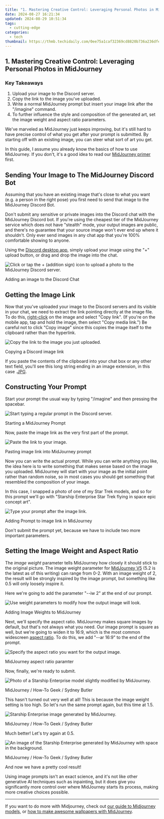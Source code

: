 ```yaml
---
title: "1. Mastering Creative Control: Leveraging Personal Photos in MidJourney"
date: 2024-08-27 16:21:34
updated: 2024-08-29 10:51:34
tags:
  - cutting-edge
categories:
  - tech
thumbnail: https://thmb.techidaily.com/0ee75a1caf32369cd8820b736a236dfed0354f2e5d90ffefd2a92d695eb153e0.jpg
---
```


## 1. Mastering Creative Control: Leveraging Personal Photos in MidJourney

### Key Takeaways

1. Upload your image to the Discord server.
2. Copy the link to the image you've uploaded.
3. Write a normal MidJourney prompt but insert your image link after the "/imagine" command.
4. To further influence the style and composition of the generated art, set the image weight and aspect ratio parameters.

 We've marveled as MidJourney just keeps improving, but it's still hard to have precise control of what you get after your prompt is submitted. By starting off with an existing image, you can steer what sort of art you get.

 In this guide, I assume you already know the basics of how to use MidJourney. If you don't, it's a good idea to read our [MidJourney primer](https://howto.techidaily.com/google-play-services-wont-update-12-fixes-are-here-on-motorola-moto-g73-5g-drfone-by-drfone-fix-android-problems-fix-android-problems/) first.

##  Sending Your Image to The MidJourney Discord Bot

 Assuming that you have an existing image that's close to what you want (e.g. a person in the right pose) you first need to send that image to the MidJourney Discord Bot.

 Don't submit any sensitive or private images into the Discord chat with the MidJourney Discord bot. If you're using the cheapest tier of the MidJourney service which does not have "stealth" mode, your output images are public, and there's no guarantee that your source image won't ever end up where it shouldn't. Only ever send images in any chat app that you're 100% comfortable showing to anyone.

 Using the [Discord desktop app](https://extra-lessons.techidaily.com/best-of-the-best-ultimate-list-of-gopro-casings-for-2024/), simply upload your image using the "+" upload button, or drag and drop the image into the chat.

![Click or tap the + (addition sign) icon to upload a photo to the MidJourney Discord server.](https://static1.howtogeekimages.com/wordpress/wp-content/uploads/2023/07/screenshot-2023-07-27-at-13-36-21.png) 

Adding an image to the Discord Chat

##  Getting the Image Link

 Now that you've uploaded your image to the Discord servers and its visible in your chat, we need to extract the link pointing directly at the image file. To do this, [right-click](https://desktop-recording.techidaily.com/updated-the-art-of-recording-fun-6-techniques-to-document-minecraft-for-2024/) on the image and select "Copy link". (If you're on the mobile app, tap and hold the image, then select "Copy media link.") Be careful not to click "Copy image" since this copies the image itself to the clipboard rather than the hyperlink.

![Copy the link to the image you just uploaded.](https://static1.howtogeekimages.com/wordpress/wp-content/uploads/2023/07/screenshot-2023-07-27-at-14-15-22.png) 

Copying a Discord image link

 If you paste the contents of the clipboard into your chat box or any other text field, you'll see this long string ending in an image extension, in this case .[JPG](https://change-location.techidaily.com/ways-to-trade-pokemon-go-from-far-away-on-vivo-y27s-drfone-by-drfone-virtual-android/).

##  Constructing Your Prompt

 Start your prompt the usual way by typing "/imagine" and then pressing the spacebar.

![Start typing a regular prompt in the Discord server.](https://static1.howtogeekimages.com/wordpress/wp-content/uploads/2023/07/screenshot-2023-07-27-at-13-36-28.png) 

Starting a MidJourney Prompt

 Now, paste the image link as the very first part of the prompt.

![Paste the link to your image.](https://static1.howtogeekimages.com/wordpress/wp-content/uploads/2023/07/screenshot-2023-07-27-at-13-36-31.png) 

Pasting image link into MidJourney prompt

 Now you can write the actual prompt. While you can write anything you like, the idea here is to write something that makes sense based on the image you uploaded. MidJourney will start with your image as the initial point rather than random noise, so in most cases you should get something that resembled the composition of your image.

 In this case, I snapped a photo of one of my Star Trek models, and so for this prompt we'll go with "Starship Enterprise Star Trek flying in space epic concept art".

![Type your prompt after the image link.](https://static1.howtogeekimages.com/wordpress/wp-content/uploads/2023/07/screenshot-2023-07-27-at-13-36-46.png) 

Adding Prompt to image link in MidJourney

 Don't submit the prompt yet, because we have to include two more important parameters.

##  Setting the Image Weight and Aspect Ratio

 The _image weight_ parameter tells MidJourney how closely it should stick to the original picture. The image weight parameter for [MidJourney V5](https://instagram-clips.techidaily.com/2024-approved-visual-storytelling-on-social-media-crafting-an-effective-plan/) (5.2 is the latest as of this writing) can range from 0-2\. With an image weight of 2, the result will be strongly inspired by the image prompt, but something like 0.5 will only loosely inspire it.

 Here we're going to add the parameter "--iw 2" at the end of our prompt.

![Use weight parameters to modify how the output image will look.](https://static1.howtogeekimages.com/wordpress/wp-content/uploads/2023/07/screenshot-2023-07-27-at-13-36-52.png) 

Adding Image Weights to MidJourney

 Next, we'll specify the aspect ratio. MidJourney makes square images by default, but that's not always what you need. Our image prompt is square as well, but we're going to widen it to 16:9, which is the most common widescreen [aspect ratio](https://youtube-lab.techidaily.com/gateway-to-youtube-entrepreneurship-the-best-10-easy-to-create-channels/). To do this, we add "--ar 16:9" to the end of the prompt.

![Specify the aspect ratio you want for the output image.](https://static1.howtogeekimages.com/wordpress/wp-content/uploads/2023/07/screenshot-2023-07-27-at-13-37-06.png) 

MidJourney aspect ratio paramter

 Now, finally, we're ready to submit.

![Photo of a Starship Enterprise model slightly modified by MidJourney.](https://static1.howtogeekimages.com/wordpress/wp-content/uploads/2023/07/gendowasright_starship_enterprise_star_trek_flying_in_space_epi_604c28b5-c888-4b76-9500-9373b72c9e18.png) 

MidJourney / How-To Geek / Sydney Butler

 This hasn't turned out very well at all! This is because the image weight setting is too high. So let's run the same prompt again, but this time at 1.5.

![Starship Enterprise image generated by MidJourney.](https://static1.howtogeekimages.com/wordpress/wp-content/uploads/2023/07/gendowasright_starship_enterprise_star_trek_flying_in_space_epi_9bf9a007-76d2-4a6e-a62e-f88ae8120e47.png) 

MidJourney / How-To Geek / Sydney Butler

 Much better! Let's try again at 0.5.

![An image of the Starship Enterprise generated by MidJourney with space in the background.](https://static1.howtogeekimages.com/wordpress/wp-content/uploads/2023/07/gendowasright_starship_enterprise_star_trek_flying_in_space_epi_b3e39e49-1e28-4a03-8089-e08e1b2cb912.png) 

MidJourney / How-To Geek / Sydney Butler

 And now we have a pretty cool result!

 Using image prompts isn't an exact science, and it's not like other generative AI techniques such as inpainting, but it does give you significantly more control over where MidJourney starts its process, making more creative choices possible.

---

 If you want to do more with Midjourney, check out [our guide to Midjourney models](https://instagram-clips.techidaily.com/2024-approved-visual-storytelling-on-social-media-crafting-an-effective-plan/), or [how to make awesome wallpapers with MidJourney](https://youtube-lab.techidaily.com/gateway-to-youtube-entrepreneurship-the-best-10-easy-to-create-channels/).

<ins class="adsbygoogle"
     style="display:block"
     data-ad-format="autorelaxed"
     data-ad-client="ca-pub-7571918770474297"
     data-ad-slot="1223367746"></ins>



<ins class="adsbygoogle"
     style="display:block"
     data-ad-client="ca-pub-7571918770474297"
     data-ad-slot="8358498916"
     data-ad-format="auto"
     data-full-width-responsive="true"></ins>
